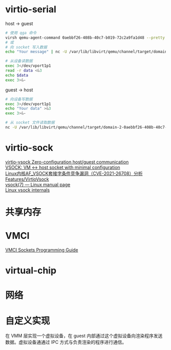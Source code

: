 # virtio-serial
host -> guest
```bash
# 使用 qga 命令
virsh qemu-agent-command 0aebbf26-408b-40c7-b019-72c2a9fa1d48 --pretty '{"execute": "guest-ping"}'
# 或
# 向 socket 写入数据
echo "Your message" | nc -U /var/lib/libvirt/qemu/channel/target/domain-3-ubuntu-20_04/org.qemu.guest_agent.0

# 从设备读数据
exec 3</dev/vport1p1
read -r data <&3
echo $data
exec 3>&-
```

guest -> host
```bash
# 向设备写数据
exec 3>/dev/vport1p1
echo "Your data" >&3
exec 3>&-

# 从 socket 文件读取数据
nc -U /var/lib/libvirt/qemu/channel/target/domain-2-0aebbf26-408b-40c7-b/org.qemu.guest_agent.0
```

# virtio-sock
[virtio-vsock Zero-configuration host/guest communication](https://vmsplice.net/~stefan/stefanha-kvm-forum-2015.pdf)  
[VSOCK: VM ↔ host socket with minimal configuration](https://static.sched.com/hosted_files/devconfcz2020a/b1/DevConf.CZ_2020_vsock_v1.1.pdf)   
[Linux内核AF_VSOCK套接字条件竞争漏洞（CVE-2021-26708）分析](https://mp.weixin.qq.com/s/WMFkPJOd29yOiGoC92QFJA)  
[Features/VirtioVsock](https://wiki.qemu.org/Features/VirtioVsock)  
[vsock(7) — Linux manual page](https://man7.org/linux/man-pages/man7/vsock.7.html)  
[Linux vsock internals](https://terenceli.github.io/%E6%8A%80%E6%9C%AF/2020/04/18/vsock-internals)

# 共享内存


# VMCI
[VMCI Sockets Programming Guide](https://vdc-download.vmware.com/vmwb-repository/dcr-public/e104af6c-8221-42aa-9bc0-e5a9915fd812/091479af-de1e-4c03-b49a-fb60b89ed2af/ws9_esx55_vmci_sockets.pdf)  


# virtual-chip


# 网络


# 自定义实现
在 VMM 层实现一个虚拟设备，在 guest 内部通过这个虚拟设备向渲染程序发送数据。虚拟设备通通过 IPC 方式与负责渲染的程序进行通信。
